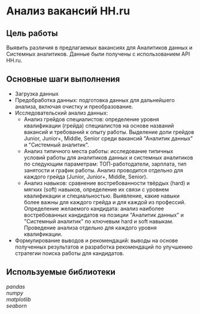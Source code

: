 # Анализ вакансий HH.ru

## Цель работы
Выявить различия в предлагаемых вакансиях для Аналитиков данных и Системных аналитиков.
Данные были получены с использованием API HH.ru.

## Основные шаги выполнения
- Загрузка данных
- Предобработка данных: подготовка данных для дальнейшего анализа, включая очистку и преобразование.
- Исследовательский анализ данных:
  - Анализ грейдов специалистов: определение уровня квалификации (грейда) специалистов на основе названий вакансий и требований к опыту работы. Выделение доли грейдов Junior, Junior+, Middle, Senior среди вакансий "Аналитик данных" и "Системный аналитик".
  - Анализ типичного места работы: исследование типичных условий работы для аналитиков данных и системных аналитиков по следующим параметрам: ТОП-работодатели, зарплата, тип занятости и график работы. Анализ проводится отдельно для каждого грейда (Junior, Junior+, Middle, Senior).
  - Анализ навыков: сравнение востребованности твёрдых (hard) и мягких (soft) навыков, определение их связи с уровнем квалификации и специальностью. Выявление, какие навыки более важны для каждого грейда и для каждой из профессий. Определение желаемого кандидата: анализ наиболее востребованных кандидатов на позиции "Аналитик данных" и "Системный аналитик" по ключевым hard и soft навыкам. Проведение анализа отдельно для каждого уровня квалификации.
- Формулирование выводов и рекомендаций: выводы на основе полученных результатов и разработка рекомендаций по улучшению стратегии поиска работы для кандидатов.

## Используемые библиотеки
*pandas*<br>
*numpy*<br>
*matplotlib*<br>
*seaborn*

